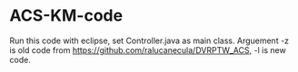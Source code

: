 # ACS-KM-code
Run this code with eclipse, set Controller.java as main class.
Arguement -z is old code from https://github.com/ralucanecula/DVRPTW_ACS, -l is new code.
